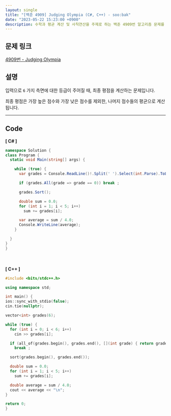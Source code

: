 ```yaml
---
layout: single
title: "[백준 4909] Judging Olympia (C#, C++) - soo:bak"
date: "2023-05-22 15:23:00 +0900"
description: 수학과 평균 계산 및 사칙연산을 주제로 하는 백준 4909번 알고리즘 문제를 C# 과 C++ 로 풀이 및 해설
---
```


## 문제 링크
  [4909번 - Judging Olympia](https://www.acmicpc.net/problem/4909)

## 설명
입력으로 `6` 가지 측면에 대한 등급이 주어질 때, 최종 평점을 계산하는 문제입니다. <br>

최종 평점은 가장 높은 점수와 가장 낮은 점수를 제외한, 나머지 점수들의 평균으로 계산됩니다. <br>

- - -

## Code
<b>[ C# ] </b>
<br>

  ```c#
namespace Solution {
  class Program {
    static void Main(string[] args) {

      while (true) {
        var grades = Console.ReadLine()!.Split(' ').Select(int.Parse).ToList();

        if (grades.All(grade => grade == 0)) break ;

        grades.Sort();

        double sum = 0.0;
        for (int i = 1; i < 5; i++)
          sum += grades[i];

        var average = sum / 4.0;
        Console.WriteLine(average);
      }

    }
  }
}
  ```
<br><br>
<b>[ C++ ] </b>
<br>

  ```c++
#include <bits/stdc++.h>

using namespace std;

int main() {
  ios::sync_with_stdio(false);
  cin.tie(nullptr);

  vector<int> grades(6);

  while (true) {
    for (int i = 0; i < 6; i++)
      cin >> grades[i];

    if (all_of(grades.begin(), grades.end(), [](int grade) { return grade == 0; }))
      break ;

    sort(grades.begin(), grades.end());

    double sum = 0.0;
    for (int i = 1; i < 5; i++)
      sum += grades[i];

    double average = sum / 4.0;
    cout << average << "\n";
  }

  return 0;
}
  ```
